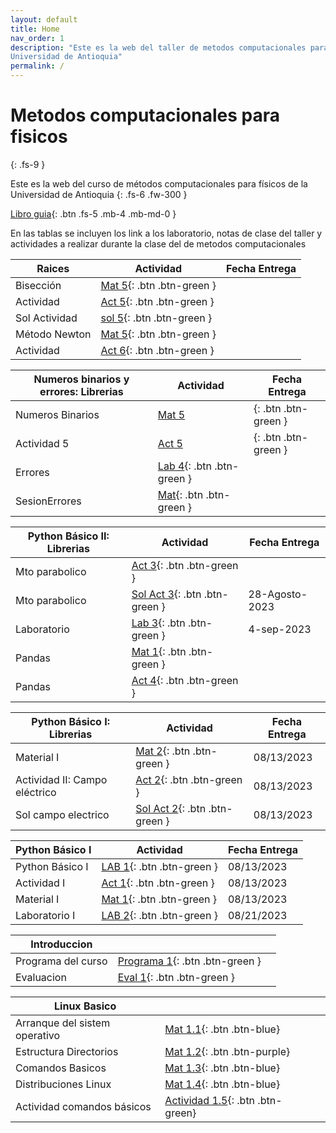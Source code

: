 ```yaml
---
layout: default
title: Home
nav_order: 1
description: "Este es la web del taller de metodos computacionales para fisicos de la 
Universidad de Antioquia"
permalink: /
---
```


# Metodos computacionales para fisicos
{: .fs-9 }

Este es la web del curso de métodos computacionales para físicos de la 
Universidad de Antioquia
{: .fs-6 .fw-300 }

<!-- [Get started now](#getting-started){: .btn .btn-primary .fs-5 .mb-4 .mb-md-0 .mr-2 } -->
[Libro guia](https://restrepo.github.io/ComputationalMethods/){: .btn .fs-5 .mb-4 .mb-md-0 }


En las tablas se incluyen los link a los laboratorio, notas de clase del taller y actividades a realizar durante la clase del 
de metodos computacionales



| Raices | Actividad | Fecha Entrega|
|------------------------|-----------| -------------| 
|Bisección |[Mat 5](https://restrepo.github.io/ComputationalMethods/material/one-variable-equations.html){: .btn .btn-green }| |
|Actividad |[Act 5](https://github.com/hernansalinas/autogradesMetodosComputacionales/blob/main/Actividades_clase/Actividad_05_bisection.md){: .btn .btn-green }| |
|Sol Actividad |[sol 5](https://github.com/hernansalinas/CursoMetodosComputacionales/blob/main/Material_sesiones/raices_bisection.ipynb){: .btn .btn-green }| |
|Método Newton |[Mat 5](https://github.com/hernansalinas/CursoMetodosComputacionales/blob/main/presentaciones/raices/NewtonRapshod/newton_raphson.pdf){: .btn .btn-green }| |
|Actividad |[Act 6](https://github.com/hernansalinas/autogradesMetodosComputacionales/blob/main/Actividades_clase/Actividad_05_newton.md){: .btn .btn-green }| |




| Numeros binarios y errores: Librerias| Actividad | Fecha Entrega|
|------------------------|-----------| -------------| 
|Numeros Binarios |[Mat 5](https://restrepo.github.io/ComputationalMethods/material/computer-arithmetics.html)|{: .btn .btn-green }| |
|Actividad 5|[Act 5](https://colab.research.google.com/github/hernansalinas/autogrades/blob/main/Actividades_clase/Actividad_04_Binarios_Errores.ipynb)|{: .btn .btn-green }| |
|Errores| [Lab 4](https://colab.research.google.com/github/hernansalinas/autogrades/blob/main/Laboratorios_Taller/Lab05_errores.ipynb){: .btn .btn-green }| |
|SesionErrores| [Mat](https://github.com/hernansalinas/CursoMetodosComputacionales/blob/main/Material_sesiones/Sesion03_Epsilon_maquina_y_errores%20(3).ipynb){: .btn .btn-green }| |





| Python Básico II: Librerias| Actividad | Fecha Entrega|
|------------------------|-----------| -------------| 
|Mto parabolico| [Act 3](https://github.com/hernansalinas/autogradesMetodosComputacionales/blob/main/Actividades_clase/Actividad_03.md){: .btn .btn-green }| |
|Mto parabolico| [Sol Act 3](https://github.com/hernansalinas/CursoMetodosComputacionales/blob/main/Material_sesiones/movimiento_parabolico.ipynb){: .btn .btn-green }| 28-Agosto-2023 |
|Laboratorio| [Lab 3](https://colab.research.google.com/github/hernansalinas/autogrades/blob/main/Laboratorios_Taller/Lab03_Algoritmia_y_graficacion.ipynb){: .btn .btn-green }| 4-sep-2023|
|Pandas| [Mat 1](https://restrepo.github.io/ComputationalMethods/material/Pandas.html){: .btn .btn-green }| |
|Pandas| [Act 4](https://github.com/hernansalinas/autogradesMetodosComputacionales/blob/main/Actividades_clase/Actividad_04.md){: .btn .btn-green }| |



| Python Básico I: Librerias| Actividad | Fecha Entrega|
|------------------------|-----------| -------------| 
|Material I | [Mat 2](https://restrepo.github.io/ComputationalMethods/material/scientific-libraries.html){: .btn .btn-green }|08/13/2023 |
|Actividad II: Campo eléctrico| [Act 2](https://github.com/hernansalinas/autogradesMetodosComputacionales/blob/main/Actividades_clase/Actividad_02.md){: .btn .btn-green }|08/13/2023 |
|Sol campo electrico| [Sol Act 2](https://github.com/hernansalinas/CursoMetodosComputacionales/blob/main/Material_sesiones/campoElectrico.ipynb){: .btn .btn-green }|08/13/2023 |


| Python Básico I| Actividad | Fecha Entrega|
|------------------------|-----------| -------------| 
|Python Básico I | [LAB 1](https://colab.research.google.com/github/hernansalinas/autogrades/blob/main/Laboratorios_Taller/Lab01_python_basico01.ipynb){: .btn .btn-green }|08/13/2023 |
|Actividad I | [Act 1](https://github.com/hernansalinas/autogradesMetodosComputacionales/blob/main/Actividades_clase/Actividad_01.md){: .btn .btn-green }|08/13/2023 |
|Material I | [Mat 1](https://colab.research.google.com/github/restrepo/ComputationalMethods/blob/master/material/overview-python.ipynb){: .btn .btn-green }|08/13/2023 |
|Laboratorio I | [LAB 2](https://colab.research.google.com/github/hernansalinas/autogrades/blob/main/Laboratorios_Taller/Lab02_v2_python_basico02.ipynb){: .btn .btn-green }|08/21/2023 |





| Introduccion|  | |
|------------------------|-----------| -------------| 
|Programa del curso | [Programa 1](https://github.com/hernansalinas/CursoMetodosComputacionales/blob/330ec48583536f35022844a7ff08c305de558070/presentaciones/introduccion/programa-2.pdf){: .btn .btn-green }| |
|Evaluacion | [Eval 1](https://github.com/hernansalinas/CursoMetodosComputacionales/blob/main/presentaciones/introduccion/eval.md){: .btn .btn-green }| |






| Linux Basico |  | |
|------------------------|-----------| -------------| 
| Arranque del sistem operativo|   [Mat 1.1](https://github.com/hernansalinas/Metodos_Computacionales_taller/blob/main/LinuxBasico/Linux00_Arranque.md){: .btn .btn-blue}  |                   |
| Estructura Directorios|   [Mat 1.2](https://github.com/hernansalinas/Metodos_Computacionales_taller/blob/main/LinuxBasico/Linux01_EstructuraDirectorios.md){: .btn .btn-purple}  |                   |
| Comandos Basicos|   [Mat 1.3](https://github.com/hernansalinas/Metodos_Computacionales_taller/blob/main/LinuxBasico/Linux02_comandos_basicos.md){: .btn .btn-blue}  |                   |
| Distribuciones Linux|   [Mat 1.4](https://github.com/hernansalinas/Metodos_Computacionales_taller/blob/main/LinuxBasico/Linux03_Distribuciones.md){: .btn .btn-blue}  |                   |
| Actividad comandos básicos|   [Actividad 1.5](https://github.com/hernansalinas/Metodos_Computacionales_taller/blob/main/LinuxBasico/Actividad00.md){: .btn .btn-green}  |                   |

